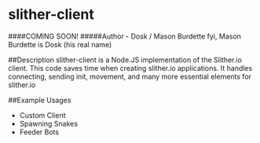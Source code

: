 # slither-client
####COMING SOON!
#####Author - Dosk / Mason Burdette
fyi, Mason Burdette is Dosk (his real name)

##Description
slither-client is a Node.JS implementation of the Slither.io client.  This code saves time when creating slither.io applications. It handles connecting, sending init, movement, and many more essential elements for slither.io

##Example Usages
- Custom Client
- Spawning Snakes
- Feeder Bots
